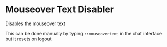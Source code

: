 # Mouseover Text Disabler
Disables the mouseover text

This can be done manually by typing `::mouseovertext` in the chat interface but it resets on logout